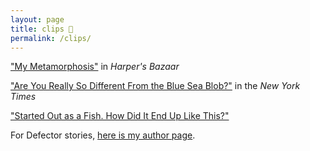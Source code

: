 ```yaml
---
layout: page
title: clips 🦭
permalink: /clips/
---
```




["My Metamorphosis"](https://www.harpersbazaar.com/culture/features/a42167371/insects-sabrina-imbler/) in *Harper's Bazaar*

["Are You Really So Different From the Blue Sea Blob?"](https://www.nytimes.com/2022/11/24/opinion/sea-creatures-blue-blob.html) in the *New York Times*

["Started Out as a Fish. How Did It End Up Like This?"](https://www.nytimes.com/2022/04/29/science/tiktaalik-fish-fossil-meme.html)

For Defector stories, [here is my author page]([https://www.nytimes.com/by/sabrina-imbler](https://defector.com/author/sabrina-imbler)).
